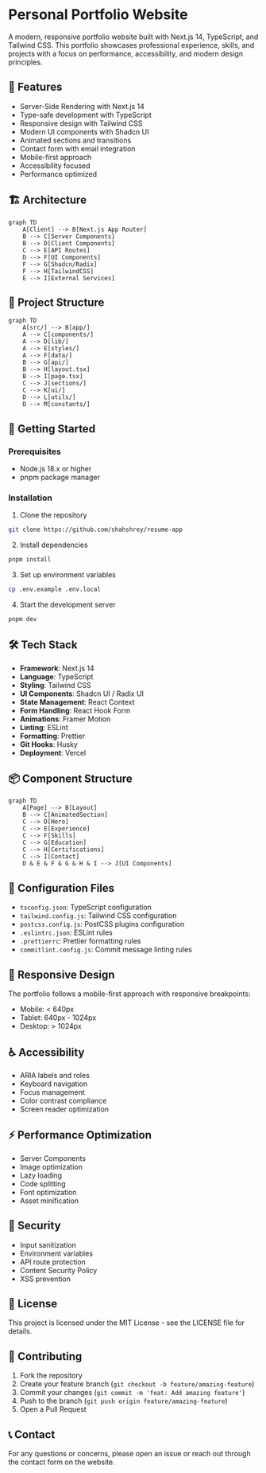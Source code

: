 # Personal Portfolio Website

A modern, responsive portfolio website built with Next.js 14, TypeScript, and Tailwind CSS. This portfolio showcases professional experience, skills, and projects with a focus on performance, accessibility, and modern design principles.

## 🌟 Features

- Server-Side Rendering with Next.js 14
- Type-safe development with TypeScript
- Responsive design with Tailwind CSS
- Modern UI components with Shadcn UI
- Animated sections and transitions
- Contact form with email integration
- Mobile-first approach
- Accessibility focused
- Performance optimized

## 🏗️ Architecture

```mermaid
graph TD
    A[Client] --> B[Next.js App Router]
    B --> C[Server Components]
    B --> D[Client Components]
    C --> E[API Routes]
    D --> F[UI Components]
    F --> G[Shadcn/Radix]
    F --> H[TailwindCSS]
    E --> I[External Services]
```

## 📁 Project Structure

```mermaid
graph TD
    A[src/] --> B[app/]
    A --> C[components/]
    A --> D[lib/]
    A --> E[styles/]
    A --> F[data/]
    B --> G[api/]
    B --> H[layout.tsx]
    B --> I[page.tsx]
    C --> J[sections/]
    C --> K[ui/]
    D --> L[utils/]
    D --> M[constants/]
```

## 🚀 Getting Started

### Prerequisites

- Node.js 18.x or higher
- pnpm package manager

### Installation

1. Clone the repository
```bash
git clone https://github.com/shahshrey/resume-app
```

2. Install dependencies
```bash
pnpm install
```

3. Set up environment variables
```bash
cp .env.example .env.local
```

4. Start the development server
```bash
pnpm dev
```

## 🛠️ Tech Stack

- **Framework**: Next.js 14
- **Language**: TypeScript
- **Styling**: Tailwind CSS
- **UI Components**: Shadcn UI / Radix UI
- **State Management**: React Context
- **Form Handling**: React Hook Form
- **Animations**: Framer Motion
- **Linting**: ESLint
- **Formatting**: Prettier
- **Git Hooks**: Husky
- **Deployment**: Vercel

## 📦 Component Structure

```mermaid
graph TD
    A[Page] --> B[Layout]
    B --> C[AnimatedSection]
    C --> D[Hero]
    C --> E[Experience]
    C --> F[Skills]
    C --> G[Education]
    C --> H[Certifications]
    C --> I[Contact]
    D & E & F & G & H & I --> J[UI Components]
```

## 🔧 Configuration Files

- `tsconfig.json`: TypeScript configuration
- `tailwind.config.js`: Tailwind CSS configuration
- `postcss.config.js`: PostCSS plugins configuration
- `.eslintrc.json`: ESLint rules
- `.prettierrc`: Prettier formatting rules
- `commitlint.config.js`: Commit message linting rules

## 📱 Responsive Design

The portfolio follows a mobile-first approach with responsive breakpoints:

- Mobile: < 640px
- Tablet: 640px - 1024px
- Desktop: > 1024px

## ♿ Accessibility

- ARIA labels and roles
- Keyboard navigation
- Focus management
- Color contrast compliance
- Screen reader optimization

## ⚡ Performance Optimization

- Server Components
- Image optimization
- Lazy loading
- Code splitting
- Font optimization
- Asset minification

## 🔐 Security

- Input sanitization
- Environment variables
- API route protection
- Content Security Policy
- XSS prevention

## 📄 License

This project is licensed under the MIT License - see the LICENSE file for details.

## 🤝 Contributing

1. Fork the repository
2. Create your feature branch (`git checkout -b feature/amazing-feature`)
3. Commit your changes (`git commit -m 'feat: Add amazing feature'`)
4. Push to the branch (`git push origin feature/amazing-feature`)
5. Open a Pull Request

## 📞 Contact

For any questions or concerns, please open an issue or reach out through the contact form on the website. 